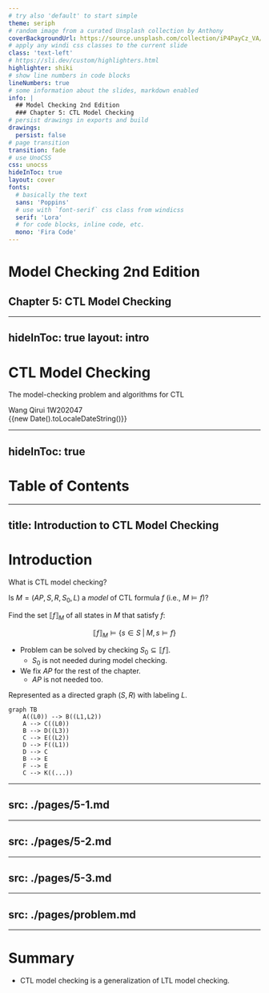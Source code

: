 ```yaml
---
# try also 'default' to start simple
theme: seriph
# random image from a curated Unsplash collection by Anthony
coverBackgroundUrl: https://source.unsplash.com/collection/iP4PayCz_VA/1920x1080
# apply any windi css classes to the current slide
class: 'text-left'
# https://sli.dev/custom/highlighters.html
highlighter: shiki
# show line numbers in code blocks
lineNumbers: true
# some information about the slides, markdown enabled
info: |
  ## Model Checking 2nd Edition
  ### Chapter 5: CTL Model Checking
# persist drawings in exports and build
drawings:
  persist: false
# page transition
transition: fade
# use UnoCSS
css: unocss
hideInToc: true
layout: cover
fonts:
  # basically the text
  sans: 'Poppins'
  # use with `font-serif` css class from windicss
  serif: 'Lora'
  # for code blocks, inline code, etc.
  mono: 'Fira Code'
---
```


# Model Checking 2nd Edition
## Chapter 5: CTL Model Checking

---
hideInToc: true
layout: intro
---

# CTL Model Checking
The model-checking problem and algorithms for CTL

Wang Qirui 1W202047
<br/>
<span>{{new Date().toLocaleDateString()}}</span>

---
hideInToc: true
---
# Table of Contents

<Toc maxDepth = "2" columns = "2" mode = "all"/>

---
title: Introduction to CTL Model Checking
---

# Introduction

What is CTL model checking?

<v-click>

Is $M=(AP,S,R,S_0,L)$ a *model* of CTL formula $f$ (i.e., $M\models f$)?

</v-click>

<v-click>

Find the set $\llbracket f \rrbracket_M$ of all states in $M$ that satisfy $f$:

$$
\llbracket f \rrbracket_M \models \{s\in S\;\vert\; M, s\models f\}
$$

</v-click>

<v-clicks depth="2">

- Problem can be solved by checking $S_0 \subseteq \llbracket f \rrbracket$.
  - $S_0$ is not needed during model checking.
- We fix $AP$ for the rest of the chapter.
  - $AP$ is not needed too.

</v-clicks>

<v-click>

Represented as a directed graph $(S,R)$ with labeling $L$.

</v-click>

<div v-click class="absolute bottom-8 right-16">

```mermaid
graph TB
    A((L0)) --> B((L1,L2))
    A --> C((L0))
    B --> D((L3))
    C --> E((L2))
    D --> F((L1))
    D --> C
    B --> E
    F --> E
    C --> K((...))
```

</div>

---
src: ./pages/5-1.md
---

---
src: ./pages/5-2.md
---

---
src: ./pages/5-3.md
---

---
src: ./pages/problem.md
---

---

# Summary

- CTL model checking is a generalization of LTL model checking.
